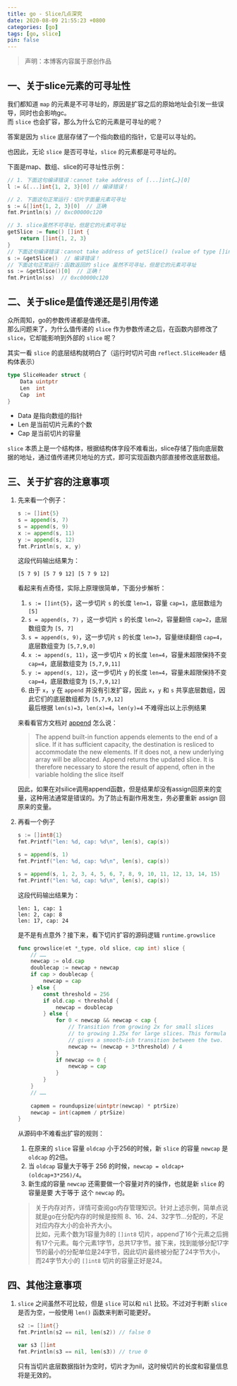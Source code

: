 ```yaml
---
title: go - Slice几点深究
date: 2020-08-09 21:55:23 +0800
categories: [go]
tags: [go, slice]
pin: false
---
```

> 声明：本博客内容属于原创作品
## 一、关于slice元素的可寻址性
我们都知道 `map` 的元素是不可寻址的，原因是扩容之后的原始地址会引发一些误导，同时也会影响gc。  
而 `slice` 也会扩容，那么为什么它的元素是可寻址的呢？

答案是因为 `slice` 底层存储了一个指向数组的指针，它是可以寻址的。

也因此，无论 `slice` 是否可寻址，`slice` 的元素都是可寻址的。  

下面是map、数组、slice的可寻址性示例：
```go
// 1. 下面这句编译错误：cannot take address of [...]int{…}[0]
l := &[...]int{1, 2, 3}[0] // 编译错误！

// 2. 下面这句正常运行：切片字面量元素可寻址
s := &[]int{1, 2, 3}[0]  // 正确
fmt.Println(s) // 0xc00000c120

// 3. slice虽然不可寻址，但是它的元素可寻址
getSlice := func() []int {
	return []int{1, 2, 3}
}
// 下面这句编译错误：cannot take address of getSlice() (value of type []int)
s := &getSlice()  // 编译错误！
// 下面这句正常运行：函数返回的 slice 虽然不可寻址，但是它的元素可寻址
ss := &getSlice()[0]  // 正确！
fmt.Println(ss)  // 0xc00000c120
```
## 二、关于slice是值传递还是引用传递
众所周知，go的参数传递都是值传递。  
那么问题来了，为什么值传递的 `slice` 作为参数传递之后，在函数内部修改了 `slice`，它却能影响到外部的 `slice` 呢？

其实一看 `slice` 的底层结构就明白了（运行时切片可由 `reflect.SliceHeader` 结构体表示）
```go
type SliceHeader struct {
    Data uintptr
    Len  int
    Cap  int
}
```
- Data 是指向数组的指针
- Len 是当前切片元素的个数
- Cap 是当前切片的容量

`slice` 本质上是一个结构体，根据结构体字段不难看出，slice存储了指向底层数据的地址，通过值传递拷贝地址的方式，即可实现函数内部直接修改底层数组。

## 三、关于扩容的注意事项
1. 先来看一个例子：
    ```go
    s := []int{5}
    s = append(s, 7)
    s = append(s, 9)
    x := append(s, 11)
    y := append(s, 12)
    fmt.Println(s, x, y)
    ```
    这段代码输出结果为：
    ```text
    [5 7 9] [5 7 9 12] [5 7 9 12]
    ```
    看起来有点奇怪，实际上原理很简单，下面分步解析：
    1. `s := []int{5}`，这一步切片 `s` 的长度 `len=1`，容量 `cap=1`，底层数组为 `[5]`
    2. `s = append(s, 7)` ，这一步切片 `s` 的长度 `len=2`，容量翻倍 `cap=2`，底层数组变为 `[5, 7]`
    3. `s = append(s, 9)`，这一步切片 `s` 的长度 `len=3`，容量继续翻倍 `cap=4`，底层数组变为 `[5,7,9,0]`
    4. `x := append(s, 11)`，这一步切片 `x` 的长度 `len=4`，容量未超限保持不变 `cap=4`，底层数组变为 `[5,7,9,11]`
    5. `y := append(s, 12)`，这一步切片 `y` 的长度 `len=4`，容量未超限保持不变 `cap=4`，底层数组变为 `[5,7,9,12]`
    6. 由于 `x`，`y` 在 `append` 并没有引发扩容，因此 `x`，`y` 和 `s` 共享底层数组，因此它们的底层数组都为 `[5,7,9,12]`  
        最后根据 `len(s)=3`，`len(x)=4`，`len(y)=4` 不难得出以上示例结果

    来看看官方文档对 [append](https://pkg.go.dev/builtin#append) 怎么说：
    >The append built-in function appends elements to the end of a slice. If it has sufficient capacity, the destination is resliced to accommodate the new elements. If it does not, a new underlying array will be allocated. Append returns the updated slice. It is therefore necessary to store the result of append, often in the variable holding the slice itself

    因此，如果在对silice调用append函数，但是结果却没有assign回原来的变量，这种用法通常是错误的。为了防止有副作用发生，务必要重新 assign 回原来的变量。
2. 再看一个例子
    ```go
    s := []int8{1}
    fmt.Printf("len: %d, cap: %d\n", len(s), cap(s))

    s = append(s, 1)
    fmt.Printf("len: %d, cap: %d\n", len(s), cap(s))

    s = append(s, 1, 2, 3, 4, 5, 6, 7, 8, 9, 10, 11, 12, 13, 14, 15)
    fmt.Printf("len: %d, cap: %d\n", len(s), cap(s))
    ```
    这段代码输出结果为：
    ```text
    len: 1, cap: 1
    len: 2, cap: 8
    len: 17, cap: 24
    ```
    是不是有点意外？接下来，看下切片扩容的源码逻辑 `runtime.growslice`
    ```go
    func growslice(et *_type, old slice, cap int) slice {
        // ……
        newcap := old.cap
        doublecap := newcap + newcap
        if cap > doublecap {
            newcap = cap
        } else {
            const threshold = 256
            if old.cap < threshold {
                newcap = doublecap
            } else {
                for 0 < newcap && newcap < cap {
                    // Transition from growing 2x for small slices
                    // to growing 1.25x for large slices. This formula
                    // gives a smooth-ish transition between the two.
                    newcap += (newcap + 3*threshold) / 4
                }
                if newcap <= 0 {
                    newcap = cap
                }
            }
        }
        // ……
        
        capmem = roundupsize(uintptr(newcap) * ptrSize)
        newcap = int(capmem / ptrSize)
    }
    ```
    从源码中不难看出扩容的规则：
    1. 在原来的 `slice` 容量 `oldcap` 小于256的时候，新 `slice` 的容量 `newcap` 是 `oldcap` 的2倍。
    2. 当 `oldcap` 容量大于等于 256 的时候，`newcap = oldcap+(oldcap+3*256)/4`。
    3. 新生成的容量 `newcap` 还需要做一个容量对齐的操作，也就是新 `slice` 的容量是要 大于等于 这个 `newcap` 的。

    >关于内存对齐，详情可查阅go内存管理知识。针对上述示例，简单点说就是go在分配内存的时候是按照 8、16、24、32字节...分配的，不足对应内存大小的会补齐大小。  
    比如，元素个数为1容量为8的 `[]int8` 切片，append了16个元素之后拥有17个元素。每个元素1字节，总共17字节。接下来，找到能够分配17字节的最小的分配单位是24字节，因此切片最终被分配了24字节大小，而24字节大小的 `[]int8` 切片的容量正好是24。

## 四、其他注意事项

1. `slice` 之间虽然不可比较，但是 `slice` 可以和 `nil` 比较。不过对于判断 `slice` 是否为空，一般使用 `len()` 函数来判断可能更好。
    ```go
    s2 := []int{}
    fmt.Println(s2 == nil, len(s2)) // false 0

    var s3 []int
    fmt.Println(s3 == nil, len(s3)) // true 0
    ```
    只有当切片底层数据指针为空时，切片才为nil，这时候切片的长度和容量信息将是无效的。
